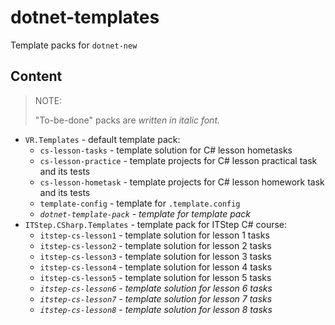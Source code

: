 # dotnet-templates

Template packs for `dotnet-new`

## Content

> NOTE:
>
> "To-be-done" packs are *written in italic font.*  

- `VR.Templates` - default template pack:
  - `cs-lesson-tasks` - template solution for C# lesson hometasks
  - `cs-lesson-practice` - template projects for C# lesson practical task and its tests
  - `cs-lesson-hometask` - template projects for C# lesson homework task and its tests
  - `template-config` - template for `.template.config`
  - *`dotnet-template-pack` - template for template pack*
- `ITStep.CSharp.Templates` - template pack for ITStep C# course:
  - `itstep-cs-lesson1` - template solution for lesson 1 tasks
  - `itstep-cs-lesson2` - template solution for lesson 2 tasks
  - `itstep-cs-lesson3` - template solution for lesson 3 tasks
  - `itstep-cs-lesson4` - template solution for lesson 4 tasks
  - `itstep-cs-lesson5` - template solution for lesson 5 tasks
  - *`itstep-cs-lesson6` - template solution for lesson 6 tasks*
  - *`itstep-cs-lesson7` - template solution for lesson 7 tasks*
  - *`itstep-cs-lesson8` - template solution for lesson 8 tasks*